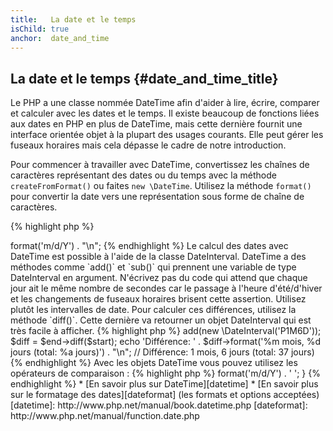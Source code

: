 ```yaml
---
title:   La date et le temps
isChild: true
anchor:  date_and_time
---
```


## La date et le temps {#date_and_time_title}

Le PHP a une classe nommée DateTime afin d'aider à lire, écrire, comparer et calculer avec les dates et le temps. Il existe
beaucoup de fonctions liées aux dates en PHP en plus de DateTime, mais cette dernière fournit une interface orientée objet à
la plupart des usages courants. Elle peut gérer les fuseaux horaires mais cela dépasse le cadre de notre introduction.

Pour commencer à travailler avec DateTime, convertissez les chaînes de caractères représentant des dates ou du temps avec
la méthode `createFromFormat()` ou faites `new \DateTime`. Utilisez la méthode `format()` pour convertir la date
vers une représentation sous forme de chaîne de caractères.

{% highlight php %}
<?php
$raw = '22. 11. 1968';
$start = \DateTime::createFromFormat('d. m. Y', $raw);

echo 'Date : ' . $start->format('m/d/Y') . "\n";
{% endhighlight %}

Le calcul des dates avec DateTime est possible à l'aide de la classe DateInterval. DateTime a des méthodes comme `add()`
et `sub()` qui prennent une variable de type DateInterval en argument. N'écrivez pas du code qui attend que chaque jour
ait le même nombre de secondes car le passage à l'heure d'été/d'hiver et les changements de fuseaux horaires brisent cette
assertion. Utilisez plutôt les intervalles de date. Pour calculer ces différences, utilisez la méthode `diff()`. Cette
dernière va retourner un objet DateInterval qui est très facile à afficher.

{% highlight php %}
<?php
// créer une copie de $start et ajouter un mois et six jours
$end = clone $start;
$end->add(new \DateInterval('P1M6D'));

$diff = $end->diff($start);
echo 'Différence: ' . $diff->format('%m mois, %d jours (total: %a jours)') . "\n";
// Différence: 1 mois, 6 jours (total: 37 jours)
{% endhighlight %}

Avec les objets DateTime vous pouvez utilisez les opérateurs de comparaison :
{% highlight php %}
<?php
if ($start < $end) {
    echo "$start est avant $end!\n";
}
{% endhighlight %}

Un dernier exemple pour faire la démonstration de la classe DatePeriod. Il est utilisé pour itérer sur des évènements
récurrents. Il peut prendre 2 objets DateTime, start et end, et l'intervalle pour lequel tous les évènements seront
retournés.

{% highlight php %}
<?php
// affiche tous les jeudis entre $start et $end
$periodInterval = \DateInterval::createFromDateString('first thursday');
$periodIterator = new \DatePeriod($start, $periodInterval, $end, \DatePeriod::EXCLUDE_START_DATE);
foreach ($periodIterator as $date) {
    // affiche chaque date pour la période
    echo $date->format('m/d/Y') . ' ';
}
{% endhighlight %}

* [En savoir plus sur DateTime][datetime]
* [En savoir plus sur le formatage des dates][dateformat] (les formats et options acceptées)

[datetime]: http://www.php.net/manual/book.datetime.php
[dateformat]: http://www.php.net/manual/function.date.php
